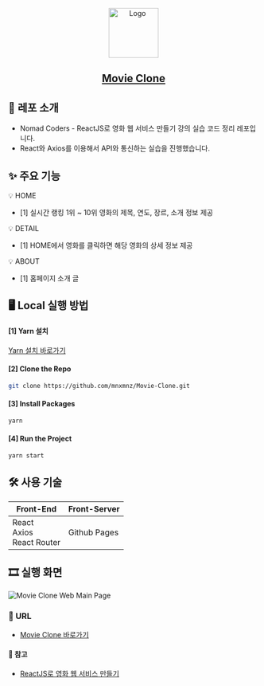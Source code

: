 <p align="center">
  <a href="https://github.com/mnxmnz/Movie-Clone">
    <img src="https://img1.daumcdn.net/thumb/R1280x0/?scode=mtistory2&fname=https%3A%2F%2Fblog.kakaocdn.net%2Fdn%2FqJB0z%2FbtqRpuCA14P%2FVh1ORgAJz16aSGGpNPRN1K%2Fimg.png" alt="Logo" width="100" height="100">
  </a>

  <h2 align="center"><a href="https://mnxmnz.github.io/Movie-Clone/#/">Movie Clone</a></h2>
</p>

## 📑 레포 소개

- Nomad Coders - ReactJS로 영화 웹 서비스 만들기 강의 실습 코드 정리 레포입니다.
- React와 Axios를 이용해서 API와 통신하는 실습을 진행했습니다.

## ✨ 주요 기능

💡 HOME

  - [1] 실시간 랭킹 1위 ~ 10위 영화의 제목, 연도, 장르, 소개 정보 제공

💡 DETAIL

  - [1] HOME에서 영화를 클릭하면 해당 영화의 상세 정보 제공

💡 ABOUT

  - [1] 홈페이지 소개 글

## 🖥 Local 실행 방법

#### [1] Yarn 설치

[Yarn 설치 바로가기](https://classic.yarnpkg.com/en/docs/install#windows-stable)

#### [2] Clone the Repo

```sh
git clone https://github.com/mnxmnz/Movie-Clone.git
```

#### [3] Install Packages

```sh
yarn
```

#### [4] Run the Project

```sh
yarn start
```

## 🛠 사용 기술

| Front-End | Front-Server |
| --- | --- |
| React<br>Axios<br>React Router | Github Pages |

## 🎞 실행 화면

![Movie Clone Web Main Page](https://img1.daumcdn.net/thumb/R1280x0/?scode=mtistory2&fname=https%3A%2F%2Fblog.kakaocdn.net%2Fdn%2FbanEuC%2FbtqQZxgKm8I%2FU35TCUDS5uG3s3P7UAWl60%2Fimg.png)

### :link: URL

- [Movie Clone 바로가기](https://mnxmnz.github.io/Movie-Clone/#/)

#### :open_file_folder: 참고

- [ReactJS로 영화 웹 서비스 만들기](https://nomadcoders.co/react-fundamentals)
